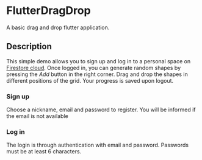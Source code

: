 # FlutterDragDrop

A basic drag and drop flutter application.

## Description
This simple demo allows you to sign up and log in to a personal space on [Firestore cloud](https://firebase.google.com/products/firestore).
Once logged in, you can generate random shapes by pressing the *Add* button in the right corner.
Drag and drop the shapes in different positions of the grid.
Your progress is saved upon logout.

### Sign up
Choose a nickname, email and password to register. You will be informed if the email is not available

### Log in
The login is through authentication with email and password. Passwords must be at least 6 characters.

